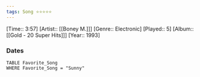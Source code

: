 ```yaml
---
tags: Song ⭐⭐⭐⭐⭐ 
---
```

[Time:: 3:57]
[Artist:: [[Boney M.]]]
[Genre:: Electronic]
[Played:: 5]
[Album:: [[Gold - 20 Super Hits]]]
[Year:: 1993]
### Dates
````dataview
TABLE Favorite_Song
WHERE Favorite_Song = "Sunny"
````